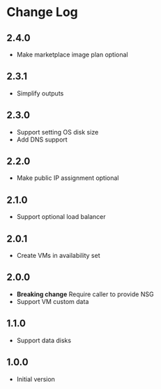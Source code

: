 # Change Log

## 2.4.0
* Make marketplace image plan optional

## 2.3.1
* Simplify outputs

## 2.3.0
* Support setting OS disk size
* Add DNS support

## 2.2.0
* Make public IP assignment optional

## 2.1.0
* Support optional load balancer

## 2.0.1
* Create VMs in availability set

## 2.0.0
* **Breaking change** Require caller to provide NSG
* Support VM custom data

## 1.1.0
* Support data disks

## 1.0.0
* Initial version
